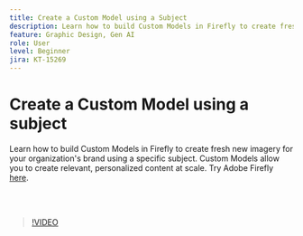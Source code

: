 ```yaml
---
title: Create a Custom Model using a Subject
description: Learn how to build Custom Models in Firefly to create fresh new imagery for your organization's brand using a specific subject
feature: Graphic Design, Gen AI
role: User
level: Beginner
jira: KT-15269
---
```

# Create a Custom Model using a subject

Learn how to build Custom Models in Firefly to create fresh new imagery for your organization's brand using a specific subject. Custom Models allow you to create relevant, personalized content at scale. Try Adobe Firefly [here](https://firefly.adobe.com/).

<br>&nbsp;

>[!VIDEO](https://video.tv.adobe.com/v/3428094?quality=12&learn=on&hidetitle=true)
